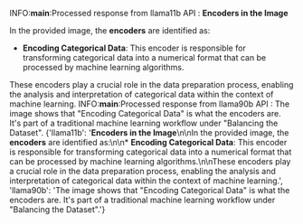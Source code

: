 INFO:__main__:Processed response from llama11b API : **Encoders in the Image**

In the provided image, the **encoders** are identified as:

*   **Encoding Categorical Data**: This encoder is responsible for transforming categorical data into a numerical format that can be processed by machine learning algorithms.

These encoders play a crucial role in the data preparation process, enabling the analysis and interpretation of categorical data within the context of machine learning.
INFO:__main__:Processed response from llama90b API : The image shows that "Encoding Categorical Data" is what the encoders are. It's part of a traditional machine learning workflow under "Balancing the Dataset".
{'llama11b': '**Encoders in the Image**\n\nIn the provided image, the **encoders** are identified as:\n\n*   **Encoding Categorical Data**: This encoder is responsible for transforming categorical data into a numerical format that can be processed by machine learning algorithms.\n\nThese encoders 
play a crucial role in the data preparation process, enabling the analysis and interpretation of categorical data within the context of machine learning.', 'llama90b': 'The image shows that "Encoding Categorical Data" is what the encoders are. It\'s part of a traditional machine learning workflow 
under "Balancing the Dataset".'}